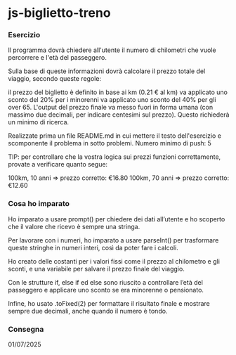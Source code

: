 # js-biglietto-treno

### Esercizio

Il programma dovrà chiedere all'utente il numero di chilometri che vuole percorrere e l'età del passeggero.

Sulla base di queste informazioni dovrà calcolare il prezzo totale del viaggio, secondo queste regole:

il prezzo del biglietto è definito in base ai km (0.21 € al km)
va applicato uno sconto del 20% per i minorenni
va applicato uno sconto del 40% per gli over 65.
L'output del prezzo finale va messo fuori in forma umana (con massimo due decimali, per indicare centesimi sul prezzo). Questo richiederà un minimo di ricerca.

Realizzate prima un file README.md in cui mettere il testo dell'esercizio e scomponente il problema in sotto problemi.
Numero minimo di push: 5

TIP:
per controllare che la vostra logica sui prezzi funzioni correttamente, provate a verificare quanto segue:

100km, 10 anni => prezzo corretto: €16.80
100km, 70 anni => prezzo corretto: €12.60

### Cosa ho imparato

Ho imparato a usare prompt() per chiedere dei dati all’utente e ho scoperto che il valore che ricevo è sempre una stringa.

Per lavorare con i numeri, ho imparato a usare parseInt() per trasformare queste stringhe in numeri interi, così da poter fare i calcoli.

Ho creato delle costanti per i valori fissi come il prezzo al chilometro e gli sconti, e una variabile per salvare il prezzo finale del viaggio.

Con le strutture if, else if ed else sono riuscito a controllare l’età del passeggero e applicare uno sconto se era minorenne o pensionato.

Infine, ho usato .toFixed(2) per formattare il risultato finale e mostrare sempre due decimali, anche quando il numero è tondo.

### Consegna

01/07/2025
